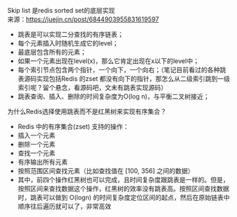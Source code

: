 Skip list 是redis sorted set的底层实现  
来源：https://juejin.cn/post/6844903955831619597

- 跳表是可以实现二分查找的有序链表；
- 每个元素插入时随机生成它的level；
- 最底层包含所有的元素；
- 如果一个元素出现在level(x)，那么它肯定出现在x以下的level中；
- 每个索引节点包含两个指针，一个向下，一个向右；（笔记目前看过的各种跳表源码实现包括Redis 的zset 都没有向下的指针，那怎么从二级索引跳到一级索引呢？留个悬念，看源码吧，文末有跳表实现源码）
- 跳表查询、插入、删除的时间复杂度为O(log n)，与平衡二叉树接近；  

为什么Redis选择使用跳表而不是红黑树来实现有序集合？
- Redis 中的有序集合(zset) 支持的操作：
- 插入一个元素
- 删除一个元素
- 查找一个元素
- 有序输出所有元素
- 按照范围区间查找元素（比如查找值在 [100, 356] 之间的数据）
- 其中，前四个操作红黑树也可以完成，且时间复杂度跟跳表是一样的。但是，按照区间来查找数据这个操作，红黑树的效率没有跳表高。按照区间查找数据时，跳表可以做到 O(logn) 的时间复杂度定位区间的起点，然后在原始链表中顺序往后遍历就可以了，非常高效



